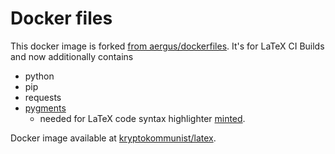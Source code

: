 # Docker files

This docker image is forked [from aergus/dockerfiles](https://github.com/aergus/dockerfiles). It's for LaTeX CI Builds and now additionally contains

* python
 * pip
 * requests
 * [pygments](http://pygments.org)
   * needed for LaTeX code syntax highlighter [minted](https://github.com/gpoore/minted).

Docker image available at [kryptokommunist/latex](https://hub.docker.com/r/kryptokommunist/latex/).

